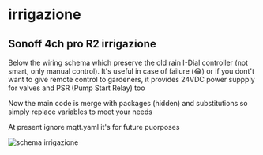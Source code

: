 # irrigazione

## Sonoff 4ch pro R2 irrigazione

Below the wiring schema which preserve the old rain I-Dial controller (not smart, only manual control).
It's useful in case of failure (😂) or if you dont't want to give remote control to gardeners, it provides 24VDC power suppply for valves and PSR (Pump Start Relay) too

Now the main code is merge with packages (hidden) and substitutions so simply replace variables to meet your needs 

At present ignore mqtt.yaml it's for future puorposes


![schema irrigazione](https://user-images.githubusercontent.com/61212989/209447390-946a7204-e021-453d-a6a3-99d80555aa9a.jpg)
